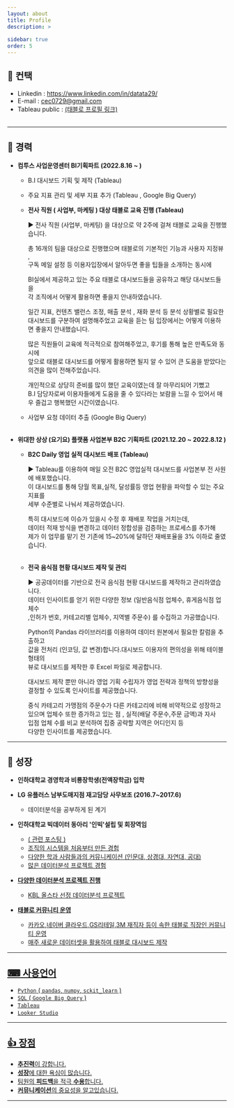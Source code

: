 ```yaml
---
layout: about
title: Profile
description: >
  
sidebar: true
order: 5
---
```


## 📱 컨택 

* Linkedin : <a href="https://www.linkedin.com/in/datata29/">  https://www.linkedin.com/in/datata29/ </a> <br>
* E-mail : cec0729@gmail.com <br>
* Tableau public :  <a href="https://public.tableau.com/app/profile/.31863300"> (태블로 프로필 링크)</a><br><br>

---
##  🔨 경력

- **컴투스 사업운영센터 BI기획파트 (2022.8.16 ~  )** <br>
  
  - B.I 대시보드 기획 및 제작 (Tableau)

  - 주요 지표 관리 및 세부 지표 추가 (Tableau , Google Big Query)

  - **전사 직원 ( 사업부, 마케팅 ) 대상 태블로 교육 진행 (Tableau)**

    ▶ 전사 직원 (사업부, 마케팅) 을 대상으로 약 2주에 걸쳐 태블로 교육을 진행했습니다.

      총 16개의 팀을 대상으로 진행했으며 태블로의 기본적인 기능과 사용자 지정뷰 ,<br>
      구독 메일 설정 등 이용자입장에서 알아두면 좋을 팁들을 소개하는 동시에 <br>

      BI실에서 제공하고 있는 주요 태블로 대시보드들을 공유하고 해당 대시보드들을 <br> 
      각 조직에서 어떻게 활용하면 좋을지 안내하였습니다.<Br> 
       
      일간 지표, 컨텐츠 밸런스 조정, 매출 분석 , 재화 분석 등 분석 상황별로 필요한 대시보드를 
      구분하여 설명해주었고 교육을 듣는 팀 입장에서는 어떻게 이용하면 좋을지 안내했습니다.

      많은 직원들이 교육에 적극적으로 참여해주었고, 후기를 통해 높은 만족도와 
      동시에 <Br> 앞으로 태블로 대시보드를 어떻게 활용하면 될지 알 수 있어 큰 도움을 
      받았다는 의견을 많이 전해주었습니다.  

      개인적으로 상당히 준비를 많이 했던 교육이였는데 잘 마무리되어 기뻤고 <Br>
      B.I 담당자로써 이용자들에게 도움을 줄 수 있다라는 보람을 느낄 수 있어서 
      매우 즐겁고 행복했던 시간이였습니다.

  - 사업부 요청 데이터 추출 (Google Big Query) <br><br>

- **위대한 상상 (요기요) 플랫폼 사업본부 B2C 기획파트 (2021.12.20 ~ 2022.8.12 )** <br>

  - **B2C Daily 영업 실적 대시보드 배포 (Tableau)** 
  
    ▶ Tableau를 이용하여 매일 오전 B2C 영업실적 대시보드를 사업본부 전 사원에 배포했습니다. <br>
      이 대시보드를 통해 당월 목표,실적, 달성률등 영업 현황을 파악할 수 있는 주요 지표를 <br>
      세부 수준별로 나눠서 제공하였습니다.<br>

      특히 대시보드에 이슈가 있을시 수정 후 재배포 작업을 거치는데,<br>
      데이터 적재 방식을 변경하고 데이터 정합성을 검증하는 프로세스를 추가해 <br>
      제가 이 업무를 맡기 전 기존에 15~20%에 달하던 재배포율을 3% 이하로 줄였습니다.<br> <br>

  - **전국 음식점 현황 대시보드 제작 및 관리**

    ▶ 공공데이터를 기반으로 전국 음식점 현황 대시보드를 제작하고 관리하였습니다.<br>
      데이터 인사이트를 얻기 위한 다양한 정보 (일반음식점 업체수, 휴게음식점 업체수<br>
      ,인허가 번호, 카테고리별 업체수, 지역별 주문수) 를 수집하고 가공했습니다.<br>

      Python의 Pandas 라이브러리를 이용하여 데이터 원본에서 필요한 칼럼을 추출하고<br> 
      값을 전처리 (인코딩, 값 변경)합니다.대시보드 이용자의 편의성을 위해 테이블 형태의 <br>
      뷰로 대시보드를 제작한 후 Excel 파일로 제공합니다.<br>

      대시보드 제작 뿐만 아니라 영업 기획 수립자가 영업 전략과 정책의 방향성을 <br>
      결정할 수 있도록 인사이트를 제공했습니다. <br>
      
      중식 카테고리 가맹점의 주문수가 다른 카테고리에 비해 비약적으로 성장하고<br> 
      있으며 업체수 또한 증가하고 있는 점 , 실적(배달 주문수,주문 금액)과 자사 <br>
      입점 업체 수를 비교 분석하여 집중 공략할 지역은 어디인지 등<br>
      다양한 인사이트를 제공했습니다.<br>
 
---
##  🧰 성장 

 - **인하대학교 경영학과 비룡장학생(전액장학금) 입학** <br>

 - **LG 유플러스 남부도매지점 재고담당 사무보조 (2016.7~2017.6)**  <br>
   - 데이터분석을 공부하게 된 계기  <br>
   
 - **인하대학교 빅데이터 동아리 '인빅'설립 및 회장역임** <br>
   - <a href="https://datata29.github.io/insight/2021/03/13/inbig/">( 관련 포스팅 )
   - 조직의 시스템을 처음부터 만든 경험  <br>
   - 다양한 학과 사람들과의 커뮤니케이션 (인문대, 상경대, 자연대, 공대) <br>
   - 많은 데이터분석 프로젝트 경험 <br>

 - **다양한 데이터분석 프로젝트 진행** <br>
   - KBL 올스타 선정 데이터분석 프로젝트 <br>

- **태블로 커뮤니티 운영** <br>
  - 카카오,네이버 클라우드,GS리테일,3M 재직자 등이 속한 태블로 직장인 커뮤니티 운영 <br>
  - 매주 새로운 데이터셋을 활용하여 태블로 대시보드 제작  <br>


---
## ⌨ 사용언어 

- `Python` ( `pandas`, `numpy`, `sckit_learn` ) <br>
- `SQL` ( `Google Big Query` ) <br>
- `Tableau`  <br>
- `Looker Studio`  <br>


---
## 👍 장점 

- **추진력**이 강합니다. <br>
- **성장**에 대한 욕심이 많습니다. <Br>
- 팀원의 **피드백**을 적극 **수용**합니다. <Br>
- **커뮤니케이션**의 중요성을 알고있습니다. <br>

---
